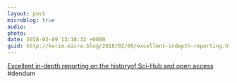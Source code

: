```yaml
---
layout: post
microblog: true
audio: 
photo: 
date: 2018-02-09 13:18:32 +0800
guid: http://kerim.micro.blog/2018/02/09/excellent-indepth-reporting.html
---
```

[Excellent in-depth reporting on the historyof Sci-Hub and open access](https://www.theverge.com/2018/2/8/16985666/alexandra-elbakyan-sci-hub-open-access-science-papers-lawsuit) #dendum
